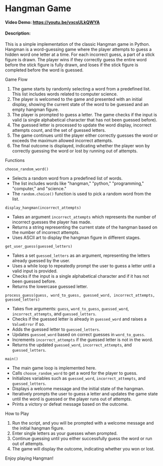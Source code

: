 # Hangman Game
#### Video Demo:  <https://youtu.be/vxcsULkQWYA>
#### Description:

This is a simple implementation of the classic Hangman game in Python. Hangman is a word-guessing game where the player attempts to guess a hidden word one letter at a time. For each incorrect guess, a part of a stick figure is drawn. The player wins if they correctly guess the entire word before the stick figure is fully drawn, and loses if the stick figure is completed before the word is guessed.

Game Flow

1. The game starts by randomly selecting a word from a predefined list. This list includes words related to computer science.
2. The player is welcomed to the game and presented with an initial display, showing the current state of the word to be guessed and an empty hangman figure.
3. The player is prompted to guess a letter. The game checks if the input is valid (a single alphabetical character that has not been guessed before).
4. The guessed letter is processed to update the word display, incorrect attempts count, and the set of guessed letters.
5. The game continues until the player either correctly guesses the word or exceeds the maximum allowed incorrect attempts.
6. The final outcome is displayed, indicating whether the player won by correctly guessing the word or lost by running out of attempts.

Functions

`choose_random_word()`

- Selects a random word from a predefined list of words.
- The list includes words like "hangman," "python," "programming," "computer," and "science."
- The `random.choice()` function is used to pick a random word from the list.

`display_hangman(incorrect_attempts)`

- Takes an argument `incorrect_attempts` which represents the number of incorrect guesses the player has made.
- Returns a string representing the current state of the hangman based on the number of incorrect attempts.
- Uses ASCII art to display the hangman figure in different stages.

`get_user_guess(guessed_letters)`

- Takes a set `guessed_letters` as an argument, representing the letters already guessed by the user.
- Uses a while loop to repeatedly prompt the user to guess a letter until a valid input is provided.
- Checks if the input is a single alphabetical character and if it has not been guessed before.
- Returns the lowercase guessed letter.

`process_guess(guess, word_to_guess, guessed_word, incorrect_attempts, guessed_letters)`

- Takes five arguments: `guess`, `word_to_guess`, `guessed_word`, `incorrect_attempts`, and `guessed_letters`.
- Checks if the guessed letter is already in `guessed_word` and raises a `ValueError` if so.
- Adds the guessed letter to `guessed_letters`.
- Updates `guessed_word` based on correct guesses in `word_to_guess`.
- Increments `incorrect_attempts` if the guessed letter is not in the word.
- Returns the updated `guessed_word`, `incorrect_attempts`, and `guessed_letters`.

`main()`

- The main game loop is implemented here.
- Calls `choose_random_word` to get a word for the player to guess.
- Initializes variables such as `guessed_word`, `incorrect_attempts`, and `guessed_letters`.
- Displays a welcome message and the initial state of the hangman.
- Iteratively prompts the user to guess a letter and updates the game state until the word is guessed or the player runs out of attempts.
- Prints a victory or defeat message based on the outcome.

How to Play

1. Run the script, and you will be prompted with a welcome message and the initial hangman figure.
2. Enter single letters as your guesses when prompted.
3. Continue guessing until you either successfully guess the word or run out of attempts.
4. The game will display the outcome, indicating whether you won or lost.

Enjoy playing Hangman!

